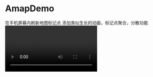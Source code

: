 # AmapDemo
在手机屏幕内刷新地图标记点
添加类似生长的动画，标记点聚合，分散功能
![vedio](https://github.com/Riven3/AmapDemo/blob/master/KJFT5744.mp4)
